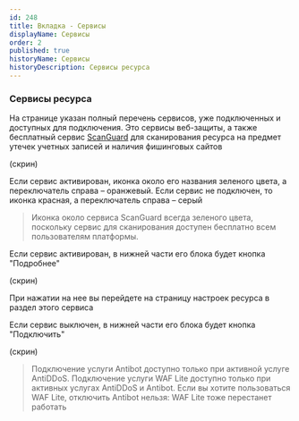 ```yaml
---
id: 248
title: Вкладка - Сервисы
displayName: Сервисы
order: 2
published: true
historyName: Сервисы
historyDescription: Сервисы ресурса
---
```


### Сервисы ресурса

На странице указан полный перечень сервисов, уже подключенных и доступных для подключения. Это сервисы веб-защиты, а также бесплатный сервис [ScanGuard]([219]) для сканирования ресурса на предмет утечек учетных записей и наличия фишинговых сайтов

(скрин)

Если сервис активирован, иконка около его названия зеленого цвета, а переключатель справа – оранжевый. Если сервис не подключен, то иконка красная, а переключатель справа – серый

> Иконка около сервиса ScanGuard всегда зеленого цвета, поскольку сервис для сканирования доступен бесплатно всем пользователям платформы.

Если сервис активирован, в нижней части его блока будет кнопка "Подробнее"

(скрин)

При нажатии на нее вы перейдете на страницу настроек ресурса в раздел этого сервиса

Если сервис выключен, в нижней части его блока будет кнопка "Подключить"

(скрин)

> Подключение услуги Antibot доступно только при активной услуге AntiDDoS.
Подключение услуги WAF Lite доступно только при активных услугах AntiDDoS и Antibot. Если вы хотите пользоваться WAF Lite, отключить Antibot нельзя: WAF Lite тоже перестанет работать

